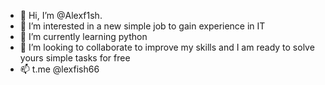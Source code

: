 - 👋 Hi, I’m @Alexf1sh.
- 👀 I’m interested in a new simple job to gain experience in IT
- 🌱 I’m currently learning python
- 💞️ I’m looking to collaborate to improve my skills and I am ready to solve yours simple tasks for free
- 📫 t.me @lexfish66

<!---
Alexf1sh/Alexf1sh is a ✨ special ✨ repository because its `README.md` (this file) appears on your GitHub profile.
You can click the Preview link to take a look at your changes.
--->
